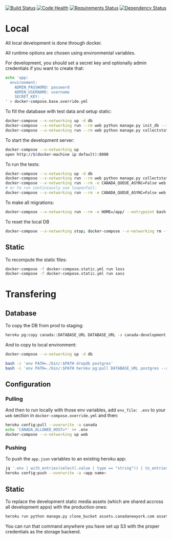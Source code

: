 [![Build Status](https://next.travis-ci.org/saulshanabrook/django-canadanewyork.svg?branch=master)](https://next.travis-ci.org/saulshanabrook/django-canadanewyork)
[![Code Health](https://landscape.io/github/saulshanabrook/django-canadanewyork/master/landscape.svg?style=flat)](https://landscape.io/github/saulshanabrook/django-canadanewyork/master)
[![Requirements Status](https://requires.io/github/saulshanabrook/django-canadanewyork/requirements.png?branch=master)](https://requires.io/github/saulshanabrook/django-canadanewyork/requirements/?branch=master)
[![Dependency Status](https://gemnasium.com/saulshanabrook/django-canadanewyork.svg)](https://gemnasium.com/saulshanabrook/django-canadanewyork)


# Local
All local development is done through docker.



All runtime options are chosen using environmental variables.

For development, you should set a secret key and optionally admin credentials
if you want to create that:

```bash
echo 'app:
  environment:
    ADMIN_PASSWORD: password
    ADMIN_USERNAME: username
    SECRET_KEY: _
' > docker-compose.base.override.yml
```

To fill the database with test data and setup static:

```bash
docker-compose --x-networking up -d db
docker-compose --x-networking run --rm web python manage.py init_db --init
docker-compose --x-networking run --rm web python manage.py collectstatic --noinput
```

To start the development server:

```bash
docker-compose --x-networking up
open http://$(docker-machine ip default):8000
```

To run the tests:

```bash
docker-compose --x-networking up -d db
docker-compose --x-networking run --rm web python manage.py collectstatic --noinput
docker-compose --x-networking run --rm -e CANADA_QUEUE_ASYNC=False web py.test
# or to run continiously use looponfail:
docker-compose --x-networking run --rm -e CANADA_QUEUE_ASYNC=False web py.test -f
```

To make all migrations:

```bash
docker-compose --x-networking run --rm -e HOME=/app/ --entrypoint bash web -c 'cd /app; eval $(cat /app/.profile.d/python.sh); python manage.py makemigrations artists books custompages exhibitions photos press updates'
```

To reset the local DB

```bash
docker-compose --x-networking stop; docker-compose --x-networking rm -f db data web worker; docker-compose --x-networking up -d db; docker-compose --x-networking run --rm web python manage.py init_db --init; docker-compose --x-networking run --rm web python manage.py collectstatic --noinput; docker-compose --x-networking up web worker
```


## Static

To recompute the static files:


```bash
docker-compose -f docker-compose.static.yml run less
docker-compose -f docker-compose.static.yml run sass
```

# Transfering

## Database

To copy the DB from prod to staging:


```bash
heroku pg:copy canada::DATABASE_URL DATABASE_URL -a canada-development
```


And to copy to local environment:

```bash
docker-compose --x-networking up -d db

bash -c 'env PATH=./bin/:$PATH dropdb postgres'
bash -c 'env PATH=./bin/:$PATH heroku pg:pull DATABASE_URL postgres --app canada'
```

## Configuration

### Pulling

And then to run locally with those env variables, add `env_file: .env` to your
`web` section in `docker-compose.override.yml` and then:

```bash
heroku config:pull --overwrite -a canada
echo 'CANADA_ALLOWED_HOST=*' >> .env
docker-compose --x-networking up web
```

### Pushing
To push the `app.json` variables to an existing heroku app:


```bash
jq '.env | with_entries(select(.value | type == "string")) | to_entries | map("\(.key)=\(.value)") | join("\n")' -r app.json  > .env
heroku config:push --overwrite -a <app name>
```

## Static

To replace the development static media assets (which are shared accross
all development apps) with the production ones:

```bash
heroku run python manage.py clone_bucket assets.canadanewyork.com assets-dev.canadanewyork.com -a canada-development
```

You can run that command anywhere you have set up S3 with the proper credentials
as the storage backend.
